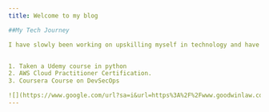 ```yaml
---
title: Welcome to my blog

##My Tech Journey

I have slowly been working on upskilling myself in technology and have done the following:\\


1. Taken a Udemy course in python 
2. AWS Cloud Practitioner Certification. 
3. Coursera Course on DevSecOps

![](https://www.google.com/url?sa=i&url=https%3A%2F%2Fwww.goodwinlaw.com%2Fen%2Fexpertise%2Findustries%2Ftechnology-companies&psig=AOvVaw0Ak__Ph1hVChLfHtyqbpvG&ust=1685610065869000&source=images&cd=vfe&ved=0CBAQjRxqFwoTCPCCovmYn_8CFQAAAAAdAAAAABAE)
---
```


